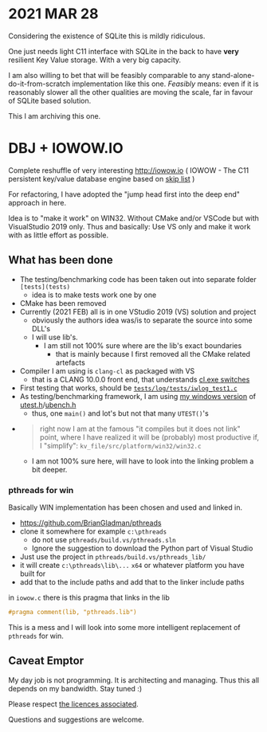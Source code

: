 
# 2021 MAR 28

Considering the existence of SQLite this is mildly ridiculous. 

One just needs light C11 interface with SQLite in the back to have **very** resilient Key Value storage. With a very big capacity.

I am also willing to bet that will be feasibly comparable to any stand-alone-do-it-from-scratch implementation like this one. *Feasibly* means: even if it is reasonably slower all the other qualities are moving the scale, far in favour of SQLite based solution.

This I am archiving this one.


# DBJ + IOWOW.IO


Complete reshuffle of very interesting http://iowow.io
( IOWOW - The C11 persistent key/value database engine based on [skip list](https://en.wikipedia.org/wiki/Skip_list) )

For refactoring, I have adopted the "jump head first into the deep end" approach in here. 

Idea is to "make it work" on WIN32. Without CMake and/or VSCode but with VisualStudio 2019 only. Thus and basically: Use VS only and make it work with as little effort as possible.

## What has been done

- The testing/benchmarking code has been taken out into separate folder `[tests](tests)`
  - idea is to make tests work one by one
- CMake has been removed
- Currently (2021 FEB) all is in one VStudio 2019 (VS) solution and project
  - obviously the authors idea was/is to separate the source into some DLL's
  - I will use lib's.
    - I am still not 100% sure where are the lib's exact boundaries
      - that is mainly because I first removed all the CMake related artefacts
- Compiler I am using is `clang-cl` as packaged with VS
  - that is a CLANG 10.0.0 front end, that understands [cl.exe switches](https://docs.microsoft.com/en-us/cpp/build/reference/compiler-options?view=msvc-160)
- First testing that works, should be [`tests/log/tests/iwlog_test1.c`](tests/log_tests/iwlog_test1.c)
- As testing/benchmarking framework, I am using [my windows version](https://github.com/dbj-data/ubut) of [utest.h](https://github.com/sheredom/utest.h)/[ubench.h](https://github.com/sheredom/ubench.h)
  - thus, one `main()` and lot's but not that many `UTEST()`'s 
- > right now I am at the famous "it compiles but it does not link" point, where I have realized it will be (probably) most productive if, I "simplify": 
`kv_file/src/platform/win32/win32.c` 
    - I am not 100% sure here, will have to look into the linking problem a bit deeper.

### pthreads for win

Basically WIN implementation has been chosen and used and linked in.

- https://github.com/BrianGladman/pthreads
- clone it somewhere for example `c:\pthreads`
  - do not use `pthreads/build.vs/pthreads.sln`
  - Ignore the suggestion to download the Python part of Visual Studio
- Just use the project in `pthreads/build.vs/pthreads_lib/`
- it will create `c:\pthreads\lib\...` `x64` or whatever platform you have built for
- add that to the include paths and add that to the linker include paths

in `iowow.c` there is this pragma that links in the lib

```cpp
#pragma comment(lib, "pthreads.lib")
```
This is a mess and I will look into some more intelligent  replacement of `pthreads` for win.

## Caveat Emptor

My day job is not programming. It is architecting and managing. Thus this all depends on my bandwidth.  Stay tuned :)

Please respect [the licences associated](https://raw.githubusercontent.com/DBJDBJ/kv_file/master/LICENSE?token=AABDOA6Q2V22IXHNCBORZSTAFFQOM).

Questions and suggestions are welcome.